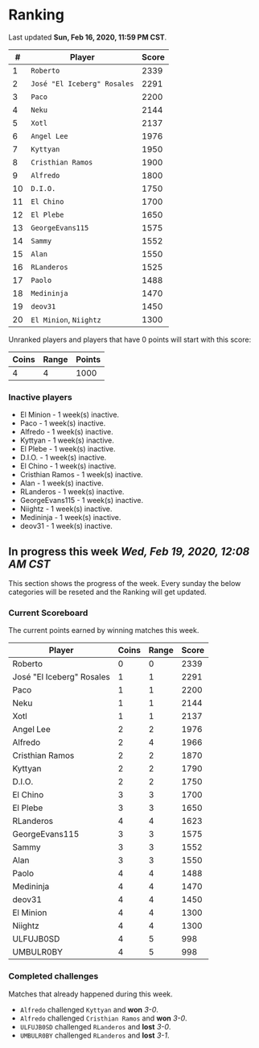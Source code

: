 # Ranking

Last updated **Sun, Feb 16, 2020, 11:59 PM CST**.

|#|Player|Score|
|-|------|-----|
|1|`Roberto`|2339|
|2|`José "El Iceberg" Rosales`|2291|
|3|`Paco`|2200|
|4|`Neku`|2144|
|5|`Xotl`|2137|
|6|`Angel Lee`|1976|
|7|`Kyttyan`|1950|
|8|`Cristhian Ramos`|1900|
|9|`Alfredo`|1800|
|10|`D.I.O.`|1750|
|11|`El Chino`|1700|
|12|`El Plebe`|1650|
|13|`GeorgeEvans115`|1575|
|14|`Sammy`|1552|
|15|`Alan`|1550|
|16|`RLanderos`|1525|
|17|`Paolo`|1488|
|18|`Medininja`|1470|
|19|`deov31`|1450|
|20|`El Minion`, `Niightz`|1300|

Unranked players and players that have 0 points will start with this score:

|Coins|Range|Points|
|-----|-----|------|
|4|4|1000|

### Inactive players
* El Minion - 1 week(s) inactive.
* Paco - 1 week(s) inactive.
* Alfredo - 1 week(s) inactive.
* Kyttyan - 1 week(s) inactive.
* El Plebe - 1 week(s) inactive.
* D.I.O. - 1 week(s) inactive.
* El Chino - 1 week(s) inactive.
* Cristhian Ramos - 1 week(s) inactive.
* Alan - 1 week(s) inactive.
* RLanderos - 1 week(s) inactive.
* GeorgeEvans115 - 1 week(s) inactive.
* Niightz - 1 week(s) inactive.
* Medininja - 1 week(s) inactive.
* deov31 - 1 week(s) inactive.

## In progress this week *Wed, Feb 19, 2020, 12:08 AM CST*
This section shows the progress of the week. Every sunday the below categories will be reseted and the Ranking will get updated.

### Current Scoreboard
The current points earned by winning matches this week.

|Player|Coins|Range|Score|
|------|-----|-----|-----|
|Roberto|0|0|2339|
|José "El Iceberg" Rosales|1|1|2291|
|Paco|1|1|2200|
|Neku|1|1|2144|
|Xotl|1|1|2137|
|Angel Lee|2|2|1976|
|Alfredo|2|4|1966|
|Cristhian Ramos|2|2|1870|
|Kyttyan|2|2|1790|
|D.I.O.|2|2|1750|
|El Chino|3|3|1700|
|El Plebe|3|3|1650|
|RLanderos|4|4|1623|
|GeorgeEvans115|3|3|1575|
|Sammy|3|3|1552|
|Alan|3|3|1550|
|Paolo|4|4|1488|
|Medininja|4|4|1470|
|deov31|4|4|1450|
|El Minion|4|4|1300|
|Niightz|4|4|1300|
|ULFUJB0SD|4|5|998|
|UMBULR0BY|4|5|998|

### Completed challenges
Matches that already happened during this week.

* `Alfredo` challenged `Kyttyan` and **won** *3-0*.
* `Alfredo` challenged `Cristhian Ramos` and **won** *3-0*.
* `ULFUJB0SD` challenged `RLanderos` and **lost** *3-0*.
* `UMBULR0BY` challenged `RLanderos` and **lost** *3-1*.
